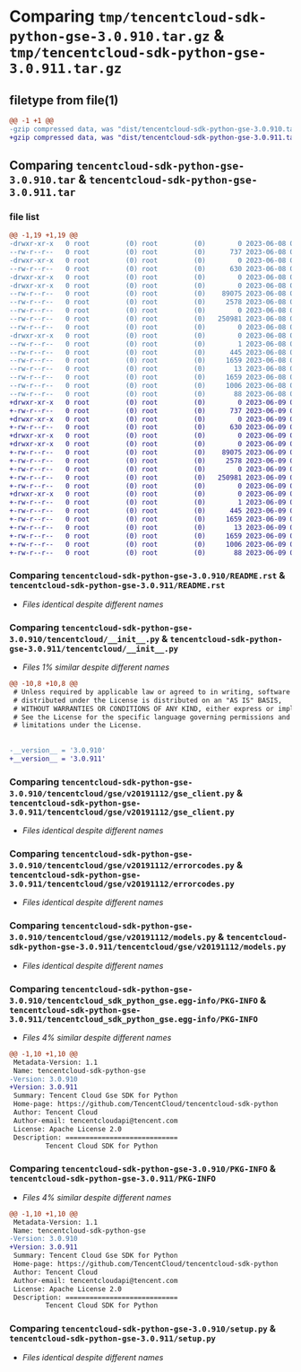 # Comparing `tmp/tencentcloud-sdk-python-gse-3.0.910.tar.gz` & `tmp/tencentcloud-sdk-python-gse-3.0.911.tar.gz`

## filetype from file(1)

```diff
@@ -1 +1 @@
-gzip compressed data, was "dist/tencentcloud-sdk-python-gse-3.0.910.tar", last modified: Thu Jun  8 09:12:07 2023, max compression
+gzip compressed data, was "dist/tencentcloud-sdk-python-gse-3.0.911.tar", last modified: Fri Jun  9 02:20:12 2023, max compression
```

## Comparing `tencentcloud-sdk-python-gse-3.0.910.tar` & `tencentcloud-sdk-python-gse-3.0.911.tar`

### file list

```diff
@@ -1,19 +1,19 @@
-drwxr-xr-x   0 root         (0) root         (0)        0 2023-06-08 09:12:07.000000 tencentcloud-sdk-python-gse-3.0.910/
--rw-r--r--   0 root         (0) root         (0)      737 2023-06-08 09:12:06.000000 tencentcloud-sdk-python-gse-3.0.910/README.rst
-drwxr-xr-x   0 root         (0) root         (0)        0 2023-06-08 09:12:07.000000 tencentcloud-sdk-python-gse-3.0.910/tencentcloud/
--rw-r--r--   0 root         (0) root         (0)      630 2023-06-08 09:12:06.000000 tencentcloud-sdk-python-gse-3.0.910/tencentcloud/__init__.py
-drwxr-xr-x   0 root         (0) root         (0)        0 2023-06-08 09:12:07.000000 tencentcloud-sdk-python-gse-3.0.910/tencentcloud/gse/
-drwxr-xr-x   0 root         (0) root         (0)        0 2023-06-08 09:12:07.000000 tencentcloud-sdk-python-gse-3.0.910/tencentcloud/gse/v20191112/
--rw-r--r--   0 root         (0) root         (0)    89075 2023-06-08 09:12:06.000000 tencentcloud-sdk-python-gse-3.0.910/tencentcloud/gse/v20191112/gse_client.py
--rw-r--r--   0 root         (0) root         (0)     2578 2023-06-08 09:12:06.000000 tencentcloud-sdk-python-gse-3.0.910/tencentcloud/gse/v20191112/errorcodes.py
--rw-r--r--   0 root         (0) root         (0)        0 2023-06-08 09:12:06.000000 tencentcloud-sdk-python-gse-3.0.910/tencentcloud/gse/v20191112/__init__.py
--rw-r--r--   0 root         (0) root         (0)   250981 2023-06-08 09:12:06.000000 tencentcloud-sdk-python-gse-3.0.910/tencentcloud/gse/v20191112/models.py
--rw-r--r--   0 root         (0) root         (0)        0 2023-06-08 09:12:06.000000 tencentcloud-sdk-python-gse-3.0.910/tencentcloud/gse/__init__.py
-drwxr-xr-x   0 root         (0) root         (0)        0 2023-06-08 09:12:07.000000 tencentcloud-sdk-python-gse-3.0.910/tencentcloud_sdk_python_gse.egg-info/
--rw-r--r--   0 root         (0) root         (0)        1 2023-06-08 09:12:07.000000 tencentcloud-sdk-python-gse-3.0.910/tencentcloud_sdk_python_gse.egg-info/dependency_links.txt
--rw-r--r--   0 root         (0) root         (0)      445 2023-06-08 09:12:07.000000 tencentcloud-sdk-python-gse-3.0.910/tencentcloud_sdk_python_gse.egg-info/SOURCES.txt
--rw-r--r--   0 root         (0) root         (0)     1659 2023-06-08 09:12:07.000000 tencentcloud-sdk-python-gse-3.0.910/tencentcloud_sdk_python_gse.egg-info/PKG-INFO
--rw-r--r--   0 root         (0) root         (0)       13 2023-06-08 09:12:07.000000 tencentcloud-sdk-python-gse-3.0.910/tencentcloud_sdk_python_gse.egg-info/top_level.txt
--rw-r--r--   0 root         (0) root         (0)     1659 2023-06-08 09:12:07.000000 tencentcloud-sdk-python-gse-3.0.910/PKG-INFO
--rw-r--r--   0 root         (0) root         (0)     1006 2023-06-08 09:12:06.000000 tencentcloud-sdk-python-gse-3.0.910/setup.py
--rw-r--r--   0 root         (0) root         (0)       88 2023-06-08 09:12:07.000000 tencentcloud-sdk-python-gse-3.0.910/setup.cfg
+drwxr-xr-x   0 root         (0) root         (0)        0 2023-06-09 02:20:12.000000 tencentcloud-sdk-python-gse-3.0.911/
+-rw-r--r--   0 root         (0) root         (0)      737 2023-06-09 02:20:12.000000 tencentcloud-sdk-python-gse-3.0.911/README.rst
+drwxr-xr-x   0 root         (0) root         (0)        0 2023-06-09 02:20:12.000000 tencentcloud-sdk-python-gse-3.0.911/tencentcloud/
+-rw-r--r--   0 root         (0) root         (0)      630 2023-06-09 02:20:12.000000 tencentcloud-sdk-python-gse-3.0.911/tencentcloud/__init__.py
+drwxr-xr-x   0 root         (0) root         (0)        0 2023-06-09 02:20:12.000000 tencentcloud-sdk-python-gse-3.0.911/tencentcloud/gse/
+drwxr-xr-x   0 root         (0) root         (0)        0 2023-06-09 02:20:12.000000 tencentcloud-sdk-python-gse-3.0.911/tencentcloud/gse/v20191112/
+-rw-r--r--   0 root         (0) root         (0)    89075 2023-06-09 02:20:12.000000 tencentcloud-sdk-python-gse-3.0.911/tencentcloud/gse/v20191112/gse_client.py
+-rw-r--r--   0 root         (0) root         (0)     2578 2023-06-09 02:20:12.000000 tencentcloud-sdk-python-gse-3.0.911/tencentcloud/gse/v20191112/errorcodes.py
+-rw-r--r--   0 root         (0) root         (0)        0 2023-06-09 02:20:12.000000 tencentcloud-sdk-python-gse-3.0.911/tencentcloud/gse/v20191112/__init__.py
+-rw-r--r--   0 root         (0) root         (0)   250981 2023-06-09 02:20:12.000000 tencentcloud-sdk-python-gse-3.0.911/tencentcloud/gse/v20191112/models.py
+-rw-r--r--   0 root         (0) root         (0)        0 2023-06-09 02:20:12.000000 tencentcloud-sdk-python-gse-3.0.911/tencentcloud/gse/__init__.py
+drwxr-xr-x   0 root         (0) root         (0)        0 2023-06-09 02:20:12.000000 tencentcloud-sdk-python-gse-3.0.911/tencentcloud_sdk_python_gse.egg-info/
+-rw-r--r--   0 root         (0) root         (0)        1 2023-06-09 02:20:12.000000 tencentcloud-sdk-python-gse-3.0.911/tencentcloud_sdk_python_gse.egg-info/dependency_links.txt
+-rw-r--r--   0 root         (0) root         (0)      445 2023-06-09 02:20:12.000000 tencentcloud-sdk-python-gse-3.0.911/tencentcloud_sdk_python_gse.egg-info/SOURCES.txt
+-rw-r--r--   0 root         (0) root         (0)     1659 2023-06-09 02:20:12.000000 tencentcloud-sdk-python-gse-3.0.911/tencentcloud_sdk_python_gse.egg-info/PKG-INFO
+-rw-r--r--   0 root         (0) root         (0)       13 2023-06-09 02:20:12.000000 tencentcloud-sdk-python-gse-3.0.911/tencentcloud_sdk_python_gse.egg-info/top_level.txt
+-rw-r--r--   0 root         (0) root         (0)     1659 2023-06-09 02:20:12.000000 tencentcloud-sdk-python-gse-3.0.911/PKG-INFO
+-rw-r--r--   0 root         (0) root         (0)     1006 2023-06-09 02:20:12.000000 tencentcloud-sdk-python-gse-3.0.911/setup.py
+-rw-r--r--   0 root         (0) root         (0)       88 2023-06-09 02:20:12.000000 tencentcloud-sdk-python-gse-3.0.911/setup.cfg
```

### Comparing `tencentcloud-sdk-python-gse-3.0.910/README.rst` & `tencentcloud-sdk-python-gse-3.0.911/README.rst`

 * *Files identical despite different names*

### Comparing `tencentcloud-sdk-python-gse-3.0.910/tencentcloud/__init__.py` & `tencentcloud-sdk-python-gse-3.0.911/tencentcloud/__init__.py`

 * *Files 1% similar despite different names*

```diff
@@ -10,8 +10,8 @@
 # Unless required by applicable law or agreed to in writing, software
 # distributed under the License is distributed on an "AS IS" BASIS,
 # WITHOUT WARRANTIES OR CONDITIONS OF ANY KIND, either express or implied.
 # See the License for the specific language governing permissions and
 # limitations under the License.
 
 
-__version__ = '3.0.910'
+__version__ = '3.0.911'
```

### Comparing `tencentcloud-sdk-python-gse-3.0.910/tencentcloud/gse/v20191112/gse_client.py` & `tencentcloud-sdk-python-gse-3.0.911/tencentcloud/gse/v20191112/gse_client.py`

 * *Files identical despite different names*

### Comparing `tencentcloud-sdk-python-gse-3.0.910/tencentcloud/gse/v20191112/errorcodes.py` & `tencentcloud-sdk-python-gse-3.0.911/tencentcloud/gse/v20191112/errorcodes.py`

 * *Files identical despite different names*

### Comparing `tencentcloud-sdk-python-gse-3.0.910/tencentcloud/gse/v20191112/models.py` & `tencentcloud-sdk-python-gse-3.0.911/tencentcloud/gse/v20191112/models.py`

 * *Files identical despite different names*

### Comparing `tencentcloud-sdk-python-gse-3.0.910/tencentcloud_sdk_python_gse.egg-info/PKG-INFO` & `tencentcloud-sdk-python-gse-3.0.911/tencentcloud_sdk_python_gse.egg-info/PKG-INFO`

 * *Files 4% similar despite different names*

```diff
@@ -1,10 +1,10 @@
 Metadata-Version: 1.1
 Name: tencentcloud-sdk-python-gse
-Version: 3.0.910
+Version: 3.0.911
 Summary: Tencent Cloud Gse SDK for Python
 Home-page: https://github.com/TencentCloud/tencentcloud-sdk-python
 Author: Tencent Cloud
 Author-email: tencentcloudapi@tencent.com
 License: Apache License 2.0
 Description: ============================
         Tencent Cloud SDK for Python
```

### Comparing `tencentcloud-sdk-python-gse-3.0.910/PKG-INFO` & `tencentcloud-sdk-python-gse-3.0.911/PKG-INFO`

 * *Files 4% similar despite different names*

```diff
@@ -1,10 +1,10 @@
 Metadata-Version: 1.1
 Name: tencentcloud-sdk-python-gse
-Version: 3.0.910
+Version: 3.0.911
 Summary: Tencent Cloud Gse SDK for Python
 Home-page: https://github.com/TencentCloud/tencentcloud-sdk-python
 Author: Tencent Cloud
 Author-email: tencentcloudapi@tencent.com
 License: Apache License 2.0
 Description: ============================
         Tencent Cloud SDK for Python
```

### Comparing `tencentcloud-sdk-python-gse-3.0.910/setup.py` & `tencentcloud-sdk-python-gse-3.0.911/setup.py`

 * *Files identical despite different names*

